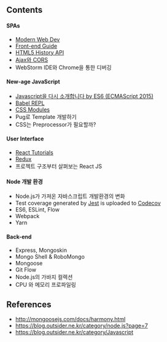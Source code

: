 ## Contents

#### SPAs

- [Modern Web Dev](https://github.com/dexteryy/spellbook-of-modern-webdev)
- [Front-end Guide](https://github.com/grab/front-end-guide)
- [HTML5 History API](https://developer.mozilla.org/en-US/docs/Web/API/History_API)
- [Ajax와 CORS](https://developer.mozilla.org/ko/docs/Web/HTTP/Access_control_CORS)
- WebStorm IDE와 Chrome을 통한 디버깅

#### New-age JavaScript

- [Javascript을 다시 소개합니다 by ES6 (ECMAScript 2015)](https://developer.mozilla.org/ko/docs/A_re-introduction_to_JavaScript)
- [Babel REPL](http://babeljs.io/repl/)
- [CSS Modules](https://github.com/css-modules/css-modules)
- Pug로 Template 개발하기
- CSS는 Preprocessor가 필요할까?


#### User Interface

- [React Tutorials](https://facebook.github.io/react/docs/hello-world.html)
- [Redux](https://deminoth.github.io/redux/)
- 프로젝트 구조부터 살펴보는 React JS

#### Node 개발 환경

- Node.js가 가져온 자바스크립트 개발환경의 변화
- Test coverage generated by [Jest](http://facebook.github.io/jest/) is uploaded to [Codecov](https://codecov.io/)
- ES6, ESLint, Flow
- Webpack
- Yarn

#### Back-end

- Express, Mongoskin
- Mongo Shell & RoboMongo
- Mongoose
- Git Flow
- Node.js의 가바지 컬렉션
- CPU 와 메모리 프로파일링

## References

- http://mongoosejs.com/docs/harmony.html
- https://blog.outsider.ne.kr/category/node.js?page=7
- https://blog.outsider.ne.kr/category/Javascript